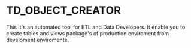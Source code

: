 # TD_OBJECT_CREATOR
 This it's an automated tool for ETL and Data Developers. It enable you to create tables and views package's of production enviroment from develoment enviromente.
 
